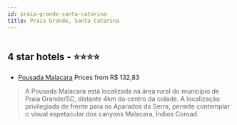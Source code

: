 ```yaml
---
id: praia-grande-santa-catarina
title: Praia Grande, Santa Catarina
---
```


<center><img src="http://media.omnibees.com/Images/9864/Property/480495.jpg" alt="" /></center>


##  4 star hotels - ⭐️⭐️⭐️⭐️

-    [Pousada Malacara](https://us.hurb.com/hotels/praia-grande/pousada-malacara-OMN-9864?cmp=18055) Prices from R$ 132,83
   > A Pousada Malacara está localizada na área rural do município de Praia Grande/SC, distante 4km do centro da cidade. A localização privilegiada de frente para os Aparados da Serra, permite contemplar o visual espetacular dos canyons Malacara, Índios Coroad
